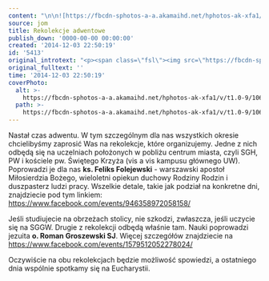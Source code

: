 ```yaml
---
content: "\n\n![https://fbcdn-sphotos-a-a.akamaihd.net/hphotos-ak-xfa1/v/t1.0-9/10689905_731189140297461_6208376067036844476_n.jpg?oh=0c811224bc4d4ed26de1ac7274fe11d3&oe=551D3F6C&__gda__=1427130970_efc5aaf37180987b64f11a1045772010](https://fbcdn-sphotos-a-a.akamaihd.net/hphotos-ak-xfa1/v/t1.0-9/10689905_731189140297461_6208376067036844476_n.jpg?oh=0c811224bc4d4ed26de1ac7274fe11d3&oe=551D3F6C&__gda__=1427130970_efc5aaf37180987b64f11a1045772010)\n\r\n\nNastał czas adwentu. W tym szczególnym dla nas wszystkich okresie chcielibyśmy zaprosić Was na rekolekcje, które organizujemy. Jedne z nich odbędą się na uczelniach położonych w pobliżu centrum miasta, czyli SGH, PW i kościele pw. Świętego Krzyża (vis a vis kampusu głównego UW). Poprowadzi je dla nas **ks. Feliks Folejewski** - warszawski apostoł Miłosierdzia Bożego, wieloletni opiekun duchowy Rodziny Rodzin i duszpasterz ludzi pracy. Wszelkie detale, takie jak podział na konkretne dni, znajdziecie pod tym linkiem: https://www.facebook.com/events/946358972058158/\n\n\r\nJeśli studiujecie na obrzeżach stolicy, nie szkodzi, zwłaszcza, jeśli uczycie się na SGGW. Drugie z rekolekcji odbędą właśnie tam. Nauki poprowadzi jezuita **o. Roman Groszewski SJ**. Więcej szczegółów znajdziecie na https://www.facebook.com/events/1579512052278024/\n\n\r\nOczywiście na obu rekolekcjach będzie możliwość spowiedzi, a ostatniego dnia wspólnie spotkamy się na Eucharystii.\n\n"
source: jom
title: Rekolekcje adwentowe
publish_down: '0000-00-00 00:00:00'
created: '2014-12-03 22:50:19'
id: '5413'
original_introtext: "<p><span class=\"fsl\"><img src=\"https://fbcdn-sphotos-a-a.akamaihd.net/hphotos-ak-xfa1/v/t1.0-9/10689905_731189140297461_6208376067036844476_n.jpg?oh=0c811224bc4d4ed26de1ac7274fe11d3&amp;oe=551D3F6C&amp;__gda__=1427130970_efc5aaf37180987b64f11a1045772010\" border=\"0\" width=\"320\" height=\"121\" style=\"border: 0; display: block;\" /></span></p>\r\n<p>Nastał czas adwentu. W tym szczególnym dla nas wszystkich okresie chcielibyśmy zaprosić Was na rekolekcje, które organizujemy. Jedne z nich odbędą się na uczelniach położonych w pobliżu centrum miasta, czyli SGH, PW i kościele pw. Świętego Krzyża (vis a vis kampusu głównego UW). Poprowadzi je dla nas <span class=\"fsl\"><strong>ks. Feliks Folejewski</strong> - warszawski apostoł Miłosierdzia Bożego, wieloletni opiekun duchowy Rodziny Rodzin i duszpasterz ludzi pracy. Wszelkie detale, takie jak po</span><span class=\"fsl\">dział na konkretne dni, znajdziecie pod tym linkiem: https://www.facebook.com/events/946358972058158/<br /></span></p>\r\n<p><span class=\"fsl\"><br />Jeśli studiujecie na obrzeżach stolicy, nie szkodzi, zwłaszcza, jeśli uczycie się na SGGW. Drugie z rekolekcji odbędą właśnie tam. </span>Nauki p<span class=\"fsl\"><span class=\"text_exposed_show\">oprowadzi jezuita <strong>o. Roman Groszewski SJ</strong>. Więcej szczegółów znajdziecie na https://www.facebook.com/events/1579512052278024/<br /></span></span></p>\r\n<p><span class=\"fsl\"><span class=\"text_exposed_show\"><br />Oczywiście na obu rekolekcjach będzie możliwość spowiedzi, a ostatniego dnia wspólnie spotkamy się na Eucharystii.<br /></span></span></p>"
original_fulltext: ''
time: '2014-12-03 22:50:19'
coverPhoto:
  alt: >-
    https://fbcdn-sphotos-a-a.akamaihd.net/hphotos-ak-xfa1/v/t1.0-9/10689905_731189140297461_6208376067036844476_n.jpg?oh=0c811224bc4d4ed26de1ac7274fe11d3&oe=551D3F6C&__gda__=1427130970_efc5aaf37180987b64f11a1045772010
  path: >-
    https://fbcdn-sphotos-a-a.akamaihd.net/hphotos-ak-xfa1/v/t1.0-9/10689905_731189140297461_6208376067036844476_n.jpg?oh=0c811224bc4d4ed26de1ac7274fe11d3&oe=551D3F6C&__gda__=1427130970_efc5aaf37180987b64f11a1045772010
---
```

Nastał czas adwentu. W tym szczególnym dla nas wszystkich okresie chcielibyśmy zaprosić Was na rekolekcje, które organizujemy. Jedne z nich odbędą się na uczelniach położonych w pobliżu centrum miasta, czyli SGH, PW i kościele pw. Świętego Krzyża (vis a vis kampusu głównego UW). Poprowadzi je dla nas **ks. Feliks Folejewski** - warszawski apostoł Miłosierdzia Bożego, wieloletni opiekun duchowy Rodziny Rodzin i duszpasterz ludzi pracy. Wszelkie detale, takie jak podział na konkretne dni, znajdziecie pod tym linkiem: https://www.facebook.com/events/946358972058158/


Jeśli studiujecie na obrzeżach stolicy, nie szkodzi, zwłaszcza, jeśli uczycie się na SGGW. Drugie z rekolekcji odbędą właśnie tam. Nauki poprowadzi jezuita **o. Roman Groszewski SJ**. Więcej szczegółów znajdziecie na https://www.facebook.com/events/1579512052278024/


Oczywiście na obu rekolekcjach będzie możliwość spowiedzi, a ostatniego dnia wspólnie spotkamy się na Eucharystii.



<!--{{json:{"created_date":"2014-12-03 22:50:19","publish_down":"0000-00-00 00:00:00","id":"5413"}}}-->